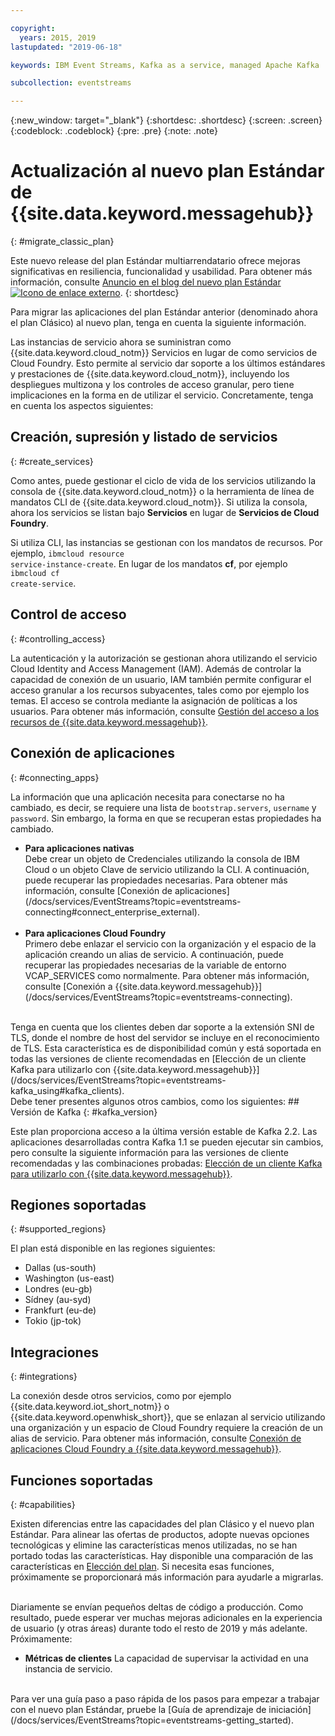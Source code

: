 ```yaml
---

copyright:
  years: 2015, 2019
lastupdated: "2019-06-18"

keywords: IBM Event Streams, Kafka as a service, managed Apache Kafka

subcollection: eventstreams

---
```


{:new_window: target="_blank"}
{:shortdesc: .shortdesc}
{:screen: .screen}
{:codeblock: .codeblock}
{:pre: .pre}
{:note: .note}

# Actualización al nuevo plan Estándar de {{site.data.keyword.messagehub}} 
{: #migrate_classic_plan}

Este nuevo release del plan Estándar multiarrendatario ofrece mejoras significativas en resiliencia, funcionalidad y usabilidad. Para obtener más información, consulte [Anuncio en el blog del nuevo plan Estándar ![Icono de enlace externo](../../icons/launch-glyph.svg "Icono de enlace externo")](https://www.ibm.com/cloud/blog/announcements/ibm-event-streams-releases-a-new-and-enhanced-standard-plan). 
{: shortdesc}

Para migrar las aplicaciones del plan Estándar anterior (denominado ahora el plan Clásico) al nuevo plan, tenga en cuenta la siguiente información.

Las instancias de servicio ahora se suministran como {{site.data.keyword.cloud_notm}} Servicios en lugar de como servicios de Cloud Foundry. Esto permite al servicio dar soporte a los últimos estándares y prestaciones de {{site.data.keyword.cloud_notm}}, incluyendo los despliegues multizona y los controles de acceso granular, pero tiene implicaciones en la forma en de utilizar el servicio. Concretamente, tenga en cuenta los aspectos siguientes:

## Creación, supresión y listado de servicios
{: #create_services}

Como antes, puede gestionar el ciclo de vida de los servicios utilizando la consola de {{site.data.keyword.cloud_notm}} o la herramienta de línea de mandatos CLI de {{site.data.keyword.cloud_notm}}. Si utiliza la consola, ahora los servicios se listan bajo **Servicios** en lugar de **Servicios de Cloud Foundry**. 

Si utiliza CLI, las instancias se gestionan con los mandatos de recursos. Por ejemplo,  <code>ibmcloud resource service-instance-create</code>. En lugar de los mandatos **cf**, por ejemplo <code>ibmcloud cf create-service</code>.

## Control de acceso
{: #controlling_access}

La autenticación y la autorización se gestionan ahora utilizando el servicio Cloud Identity and Access Management (IAM). Además de controlar la capacidad de conexión de un usuario, IAM también permite configurar el acceso granular a los recursos subyacentes, tales como por ejemplo los temas. El acceso se controla mediante la asignación de políticas a los usuarios. Para obtener más información, consulte [Gestión del acceso a los recursos de {{site.data.keyword.messagehub}}](/docs/services/EventStreams?topic=eventstreams-security).

## Conexión de aplicaciones
{: #connecting_apps}

La información que una aplicación necesita para conectarse no ha cambiado, es decir, se requiere una lista de <code>bootstrap.servers</code>, <code>username</code> y <code>password</code>. Sin embargo, la forma en que se recuperan estas propiedades ha cambiado.

<ul>
<li>
      <strong>Para aplicaciones nativas</strong>
        <br/>
        Debe crear un objeto de Credenciales utilizando la consola de IBM Cloud o un objeto Clave de servicio utilizando la CLI. A continuación, puede recuperar las propiedades necesarias. Para obtener más información, consulte
        [Conexión de aplicaciones](/docs/services/EventStreams?topic=eventstreams-connecting#connect_enterprise_external).
</li>
<br/>
<li><strong>Para aplicaciones Cloud Foundry</strong>
        <br/>
        Primero debe enlazar el servicio con la organización y el espacio de la aplicación creando un alias de servicio. A continuación, puede recuperar las propiedades necesarias de la variable de entorno VCAP_SERVICES como normalmente. Para obtener más información, consulte
        [Conexión a {{site.data.keyword.messagehub}}](/docs/services/EventStreams?topic=eventstreams-connecting).
</li>
</ul>
<br/>
Tenga en cuenta que los clientes deben dar soporte a la extensión SNI de TLS, donde el nombre de host del servidor se incluye en el reconocimiento de TLS. Esta característica es de disponibilidad común y está soportada en todas las versiones de cliente recomendadas en [Elección de un cliente Kafka para utilizarlo con {{site.data.keyword.messagehub}}](/docs/services/EventStreams?topic=eventstreams-kafka_using#kafka_clients).
</li>
</ul>

<br>
Debe tener presentes algunos otros cambios, como los siguientes:
## Versión de Kafka
{: #kafka_version}

Este plan proporciona acceso a la última versión estable de Kafka 2.2. Las aplicaciones desarrolladas contra Kafka 1.1 se pueden ejecutar sin cambios, pero consulte la siguiente información para las versiones de cliente recomendadas y las combinaciones probadas: [Elección de un cliente Kafka para utilizarlo con {{site.data.keyword.messagehub}}](/docs/services/EventStreams?topic=eventstreams-kafka_using#kafka_clients). 

## Regiones soportadas
{: #supported_regions}

El plan está disponible en las regiones siguientes:
* Dallas (us-south)
* Washington (us-east)
* Londres (eu-gb)
* Sídney (au-syd)
* Frankfurt (eu-de)
* Tokio (jp-tok)

## Integraciones
{: #integrations}

La conexión desde otros servicios, como por ejemplo {{site.data.keyword.iot_short_notm}} o {{site.data.keyword.openwhisk_short}}, que se enlazan al servicio utilizando una organización y un espacio de Cloud Foundry requiere la creación de un alias de servicio. Para obtener más información, consulte [Conexión de aplicaciones Cloud Foundry a {{site.data.keyword.messagehub}}](/docs/services/EventStreams?topic=eventstreams-connecting#connect_enterprise_cf).

## Funciones soportadas
{: #capabilities}

Existen diferencias entre las capacidades del plan Clásico y el nuevo plan Estándar. Para alinear las ofertas de productos, adopte nuevas opciones tecnológicas y elimine las características menos utilizadas, no se han portado todas las características. Hay disponible una comparación de las características en [Elección del plan](/docs/services/EventStreams?topic=eventstreams-plan_choose). Si necesita esas funciones, próximamente se proporcionará más información para ayudarle a migrarlas.

<br/>
Diariamente se envían pequeños deltas de código a producción. Como resultado, puede esperar ver muchas mejoras adicionales en la experiencia de usuario (y otras áreas) durante todo el resto de 2019 y más adelante. Próximamente:

* **Métricas de clientes**
    La capacidad de supervisar la actividad en una instancia de servicio.

<br/>
Para ver una guía paso a paso rápida de los pasos para empezar a trabajar con el nuevo plan Estándar, pruebe la [Guía de aprendizaje de iniciación](/docs/services/EventStreams?topic=eventstreams-getting_started).


